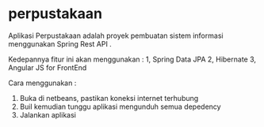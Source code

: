 # perpustakaan
Aplikasi Perpustakaan adalah proyek pembuatan sistem informasi menggunakan Spring Rest API .

Kedepannya fitur ini akan menggunakan :
1, Spring Data JPA
2, Hibernate
3, Angular JS for FrontEnd


Cara menggunakan : 
1. Buka di netbeans, pastikan koneksi internet terhubung
2. Buil kemudian tunggu aplikasi mengunduh semua depedency
3. Jalankan aplikasi

